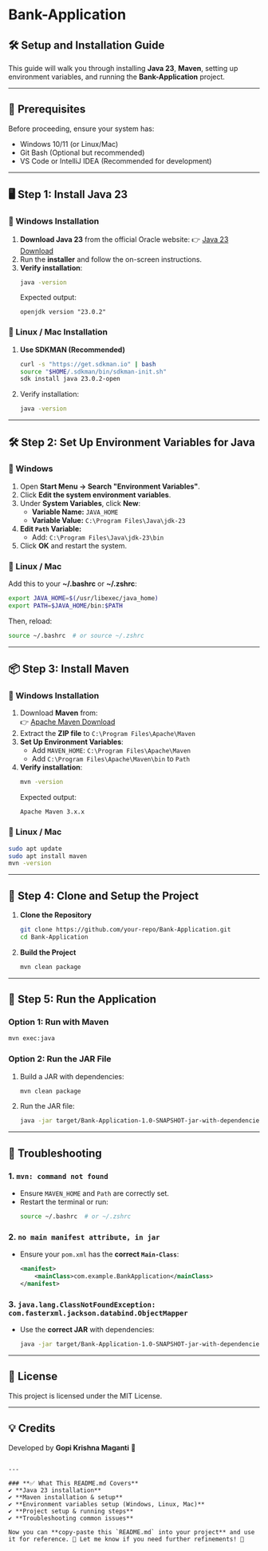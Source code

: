 # Bank-Application

## 🛠️ Setup and Installation Guide

This guide will walk you through installing **Java 23**, **Maven**, setting up environment variables, and running the **Bank-Application** project.

---

## **🚀 Prerequisites**
Before proceeding, ensure your system has:
- Windows 10/11 (or Linux/Mac)
- Git Bash (Optional but recommended)
- VS Code or IntelliJ IDEA (Recommended for development)

---

## **🖥️ Step 1: Install Java 23**
### **🔹 Windows Installation**
1. **Download Java 23** from the official Oracle website:
   👉 [Java 23 Download](https://www.oracle.com/java/technologies/javase/jdk23-archive-downloads.html)
2. Run the **installer** and follow the on-screen instructions.
3. **Verify installation**:
   ```sh
   java -version
   ```
   Expected output:
   ```
   openjdk version "23.0.2"
   ```

### **🔹 Linux / Mac Installation**
1. **Use SDKMAN (Recommended)**
   ```sh
   curl -s "https://get.sdkman.io" | bash
   source "$HOME/.sdkman/bin/sdkman-init.sh"
   sdk install java 23.0.2-open
   ```
2. Verify installation:
   ```sh
   java -version
   ```

---

## **🛠️ Step 2: Set Up Environment Variables for Java**
### **🔹 Windows**
1. Open **Start Menu → Search "Environment Variables"**.
2. Click **Edit the system environment variables**.
3. Under **System Variables**, click **New**:
   - **Variable Name:** `JAVA_HOME`
   - **Variable Value:** `C:\Program Files\Java\jdk-23`
4. **Edit `Path` Variable:**
   - Add: `C:\Program Files\Java\jdk-23\bin`
5. Click **OK** and restart the system.

### **🔹 Linux / Mac**
Add this to your **~/.bashrc** or **~/.zshrc**:
```sh
export JAVA_HOME=$(/usr/libexec/java_home)
export PATH=$JAVA_HOME/bin:$PATH
```
Then, reload:
```sh
source ~/.bashrc  # or source ~/.zshrc
```

---

## **📦 Step 3: Install Maven**
### **🔹 Windows Installation**
1. Download **Maven** from:  
   👉 [Apache Maven Download](https://maven.apache.org/download.cgi)
2. Extract the **ZIP file** to `C:\Program Files\Apache\Maven`
3. **Set Up Environment Variables**:
   - Add `MAVEN_HOME`: `C:\Program Files\Apache\Maven`
   - Add `C:\Program Files\Apache\Maven\bin` to `Path`
4. **Verify installation**:
   ```sh
   mvn -version
   ```
   Expected output:
   ```
   Apache Maven 3.x.x
   ```

### **🔹 Linux / Mac**
```sh
sudo apt update
sudo apt install maven
mvn -version
```

---

## **📂 Step 4: Clone and Setup the Project**
1. **Clone the Repository**
   ```sh
   git clone https://github.com/your-repo/Bank-Application.git
   cd Bank-Application
   ```

2. **Build the Project**
   ```sh
   mvn clean package
   ```

---

## **🚀 Step 5: Run the Application**
### **Option 1: Run with Maven**
```sh
mvn exec:java
```

### **Option 2: Run the JAR File**
1. Build a JAR with dependencies:
   ```sh
   mvn clean package
   ```
2. Run the JAR file:
   ```sh
   java -jar target/Bank-Application-1.0-SNAPSHOT-jar-with-dependencies.jar
   ```

---

## **🐞 Troubleshooting**
### **1. `mvn: command not found`**
- Ensure `MAVEN_HOME` and `Path` are correctly set.
- Restart the terminal or run:
  ```sh
  source ~/.bashrc  # or ~/.zshrc
  ```

### **2. `no main manifest attribute, in jar`**
- Ensure your `pom.xml` has the **correct `Main-Class`**:
  ```xml
  <manifest>
      <mainClass>com.example.BankApplication</mainClass>
  </manifest>
  ```

### **3. `java.lang.ClassNotFoundException: com.fasterxml.jackson.databind.ObjectMapper`**
- Use the **correct JAR** with dependencies:
  ```sh
  java -jar target/Bank-Application-1.0-SNAPSHOT-jar-with-dependencies.jar
  ```

---

## **📜 License**
This project is licensed under the MIT License.

---

## **💡 Credits**
Developed by **Gopi Krishna Maganti** 🚀
```

---

### **✅ What This README.md Covers**
✔ **Java 23 installation**  
✔ **Maven installation & setup**  
✔ **Environment variables setup (Windows, Linux, Mac)**  
✔ **Project setup & running steps**  
✔ **Troubleshooting common issues**  

Now you can **copy-paste this `README.md` into your project** and use it for reference. 🚀 Let me know if you need further refinements! 🎉
